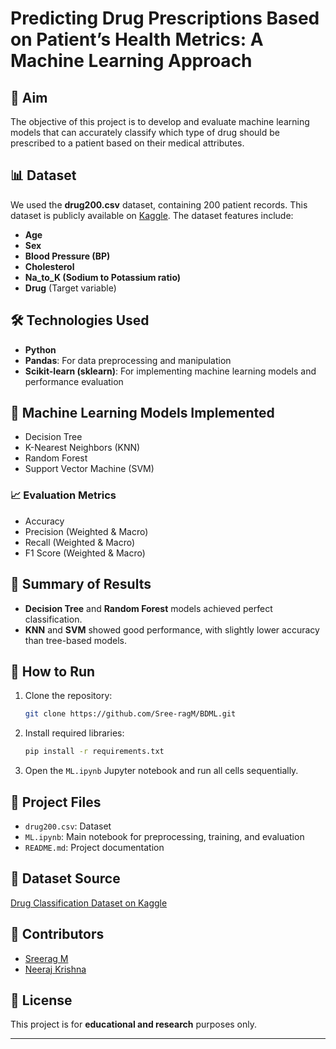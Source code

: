 # Predicting Drug Prescriptions Based on Patient’s Health Metrics: A Machine Learning Approach

## 📌 Aim

The objective of this project is to develop and evaluate machine learning models that can accurately classify which type of drug should be prescribed to a patient based on their medical attributes.

## 📊 Dataset

We used the **drug200.csv** dataset, containing 200 patient records. This dataset is publicly available on [Kaggle](https://www.kaggle.com/datasets/prathamtripathi/drug-classification/data). The dataset features include:

* **Age**
* **Sex**
* **Blood Pressure (BP)**
* **Cholesterol**
* **Na\_to\_K (Sodium to Potassium ratio)**
* **Drug** (Target variable)

## 🛠️ Technologies Used

* **Python**
* **Pandas**: For data preprocessing and manipulation
* **Scikit-learn (sklearn)**: For implementing machine learning models and performance evaluation

## 🤖 Machine Learning Models Implemented

* Decision Tree
* K-Nearest Neighbors (KNN)
* Random Forest
* Support Vector Machine (SVM)

### 📈 Evaluation Metrics

* Accuracy
* Precision (Weighted & Macro)
* Recall (Weighted & Macro)
* F1 Score (Weighted & Macro)

## 🧠 Summary of Results

* **Decision Tree** and **Random Forest** models achieved perfect classification.
* **KNN** and **SVM** showed good performance, with slightly lower accuracy than tree-based models.

## 🚀 How to Run

1. Clone the repository:

   ```bash
   git clone https://github.com/Sree-ragM/BDML.git
   ```
2. Install required libraries:

   ```bash
   pip install -r requirements.txt
   ```
3. Open the `ML.ipynb` Jupyter notebook and run all cells sequentially.

## 📁 Project Files

* `drug200.csv`: Dataset
* `ML.ipynb`: Main notebook for preprocessing, training, and evaluation
* `README.md`: Project documentation

## 🔗 Dataset Source

[Drug Classification Dataset on Kaggle](https://www.kaggle.com/datasets/prathamtripathi/drug-classification/data)

## 👥 Contributors

* [Sreerag M](https://github.com/Sree-ragM)
* [Neeraj Krishna](https://github.com/theneerajkrishna)


## 📌 License

This project is for **educational and research** purposes only.

---



